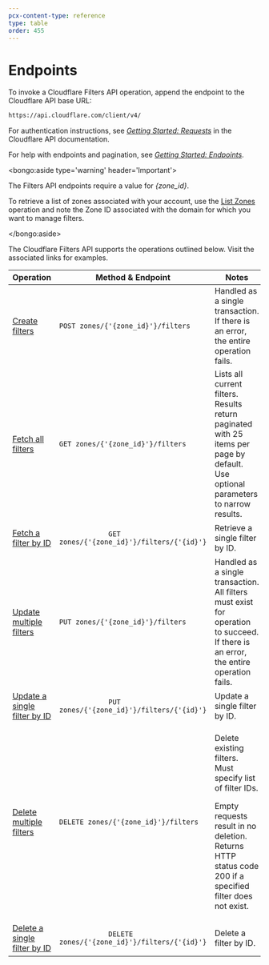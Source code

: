 ```yaml
---
pcx-content-type: reference
type: table
order: 455
---
```


# Endpoints

<ContentColumn>

To invoke a Cloudflare Filters API operation, append the endpoint to the Cloudflare API base URL:

```html
https://api.cloudflare.com/client/v4/
```

For authentication instructions, see [_Getting Started: Requests_](https://api.cloudflare.com/#getting-started-requests) in the Cloudflare API documentation.

For help with endpoints and pagination, see [_Getting Started: Endpoints_](https://api.cloudflare.com/#getting-started-endpoints).

<bongo:aside type='warning' header='Important'>

The Filters API endpoints require a value for _{zone_id}_.

To retrieve a list of zones associated with your account, use the [List Zones](https://api.cloudflare.com/#zone-list-zones) operation and note the Zone ID associated with the domain for which you want to manage filters.

</bongo:aside>

The Cloudflare Filters API supports the operations outlined below. Visit the associated links for examples.

</ContentColumn>

<TableWrap style="width:100%">
  <table style="table-layout:fixed; width:100%">
    <thead>
      <tr>
        <th>Operation</th>
        <th>Method & Endpoint</th>
        <th>Notes</th>
      </tr>
    </thead>
    <tbody>
      <tr>
        <td>
          <a href="/api/cf-filters/post/">Create filters</a>
        </td>
        <td>
          <code class="InlineCode">POST zones/{'{zone_id}'}/filters</code>
        </td>
        <td>Handled as a single transaction. If there is an error, the entire operation fails.</td>
      </tr>
      <tr>
        <td>
          <a href="/api/cf-filters/get/#get-all-filters">Fetch all filters</a>
        </td>
        <td>
          <code class="InlineCode">GET zones/{'{zone_id}'}/filters</code>
        </td>
        <td>
          Lists all current filters. Results return paginated with 25 items per page by default. Use
          optional parameters to narrow results.
        </td>
      </tr>
      <tr>
        <td>
          <a href="/api/cf-filters/get/#get-by-filter-id">Fetch a filter by ID</a>
        </td>
        <td>
          <code class="InlineCode">
            GET zones/{'{zone_id}'}/filters/{'{id}'}
          </code>
        </td>
        <td>Retrieve a single filter by ID.</td>
      </tr>
      <tr>
        <td>
          <a href="/api/cf-filters/put/#update-multiple-filters">Update multiple filters</a>
        </td>
        <td>
          <code class="InlineCode">PUT zones/{'{zone_id}'}/filters</code>
        </td>
        <td>
          Handled as a single transaction. All filters must exist for operation to succeed. If there
          is an error, the entire operation fails.
        </td>
      </tr>
      <tr>
        <td>
          <a href="/api/cf-filters/put/#update-a-single-filter">Update a single filter by ID</a>
        </td>
        <td>
          <code class="InlineCode">
            PUT zones/{'{zone_id}'}/filters/{'{id}'}
          </code>
        </td>
        <td>Update a single filter by ID.</td>
      </tr>
      <tr>
        <td>
          <a href="/api/cf-filters/delete/#delete-multiple-filters">Delete multiple filters</a>
        </td>
        <td>
          <code class="InlineCode">DELETE zones/{'{zone_id}'}/filters</code>
        </td>
        <td>
          <p>Delete existing filters. Must specify list of filter IDs.</p>
          <p>
            Empty requests result in no deletion. Returns HTTP status code 200 if a specified filter
            does not exist.
          </p>
        </td>
      </tr>
      <tr>
        <td>
          <a href="/api/cf-filters/delete/#delete-a-single-filter">Delete a single filter by ID</a>
        </td>
        <td>
          <code class="InlineCode">
            DELETE zones/{'{zone_id}'}/filters/{'{id}'}
          </code>
        </td>
        <td>Delete a filter by ID.</td>
      </tr>
    </tbody>
  </table>
</TableWrap>

